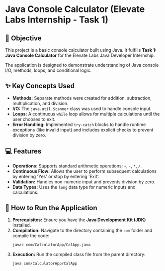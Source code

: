 # Java Console Calculator (Elevate Labs Internship - Task 1)

## 🎯 Objective
This project is a basic console calculator built using Java. It fulfills **Task 1: Java Console Calculator** for the Elevate Labs Java Developer Internship.

The application is designed to demonstrate understanding of Java console I/O, methods, loops, and conditional logic.

## ✨ Key Concepts Used
- **Methods:** Separate methods were created for addition, subtraction, multiplication, and division.
- **I/O:** The `java.util.Scanner` class was used to handle console input.
- **Loops:** A continuous `while` loop allows for multiple calculations until the user chooses to exit.
- **Error Handling:** Implemented `try-catch` blocks to handle runtime exceptions (like invalid input) and includes explicit checks to prevent division by zero.

## 💻 Features
- **Operations:** Supports standard arithmetic operations: `+`, `-`, `*`, `/`.
- **Continuous Flow:** Allows the user to perform subsequent calculations by entering 'Yes' or stop by entering 'Exit'.
- **Validation:** Handles non-numeric input and prevents division by zero.
- **Data Types:** Uses the `long` data type for numeric inputs and calculations.

## 🚀 How to Run the Application

1.  **Prerequisites:** Ensure you have the **Java Development Kit (JDK)** installed.
2.  **Compilation:** Navigate to the directory containing the `com` folder and compile the code:
    ```bash
    javac com/CalculatorApp/CalApp.java
    ```
3.  **Execution:** Run the compiled class file from the parent directory:
    ```bash
    java com/CalculatorApp/CalApp
    ```
